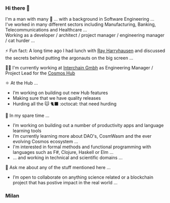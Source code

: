### Hi there 👋

I'm a man with many 🎩 ... with a background in Software Engineering ...  
I've worked in many different sectors including Manufacturing, Banking, Telecommunications and Healthcare ...  
Working as a developer / architect / project manager / engineering manager / cat hurder ...  
  
⚡ Fun fact: A long time ago I had lunch with [Ray Harryhausen](https://en.wikipedia.org/wiki/Ray_Harryhausen) and discussed the secrets behind putting the argonauts on the big screen ...  
   

   
👨‍🏭 I'm currently working at [Interchain Gmbh](http://interchain.io) as Engineering Manager / Project Lead for the [Cosmos Hub](http://github.com/cosmos/gaia)  
  
  
⚛️ At the Hub ...
  - I’m working on building out new Hub features
  - Making sure that we have quality releases
  - Hurding all the 🐱 🐈‍⬛ :octocat: that need hurding
  
  
🌱 In my spare time ...
  - I’m working on building out a number of productivity apps and language learning tools
  - I’m currently learning more about DAO's, CosmWasm and the ever evolving Cosmos ecosystem ...  
  - I'm interested in formal methods and functional programming with languages such as F#, Clojure, Haskell or Elm ... 
  - ... and working in technical and scientific domains ...  

💬 Ask me about any of the stuff mentioned here ...  
  - I’m open to collaborate on anything science related or a blockchain project that has postive impact in the real world ...  

<!--
- 📫 How to reach me: ...
-->

### Milan
